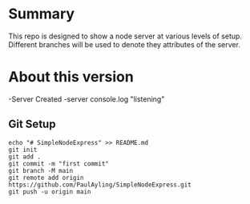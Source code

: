 # Summary

This repo is designed to show a node server at various levels of setup. Different branches will be used to denote they attributes of the server.

# About this version
-Server Created
-server console.log "listening"

## Git Setup

```
echo "# SimpleNodeExpress" >> README.md
git init
git add .
git commit -m "first commit"
git branch -M main
git remote add origin https://github.com/PaulAyling/SimpleNodeExpress.git
git push -u origin main
```
